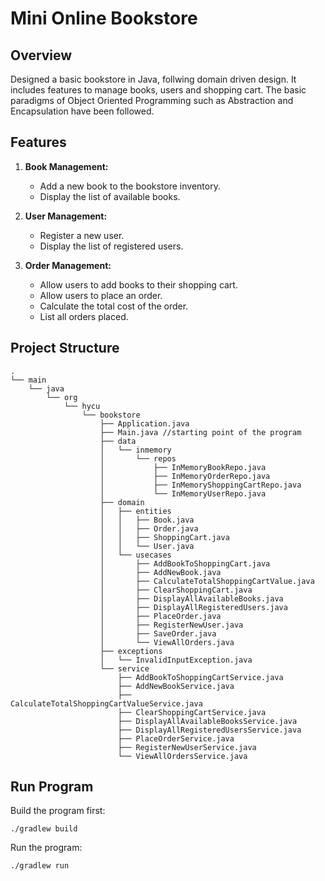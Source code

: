 # Mini Online Bookstore

## Overview
Designed a basic bookstore in Java, follwing domain driven design. It includes features to manage books, users and shopping cart. The basic paradigms of Object Oriented Programming such as Abstraction and Encapsulation have been followed.

## Features

1. **Book Management:**
    - Add a new book to the bookstore inventory.
    - Display the list of available books.

2. **User Management:**
    - Register a new user.
    - Display the list of registered users.

3. **Order Management:**
    - Allow users to add books to their shopping cart.
    - Allow users to place an order.
    - Calculate the total cost of the order.
    - List all orders placed.


## Project Structure
```
.
└── main
    └── java
        └── org
            └── hycu
                └── bookstore
                    ├── Application.java
                    ├── Main.java //starting point of the program
                    ├── data
                    │   └── inmemory
                    │       └── repos
                    │           ├── InMemoryBookRepo.java
                    │           ├── InMemoryOrderRepo.java
                    │           ├── InMemoryShoppingCartRepo.java
                    │           └── InMemoryUserRepo.java
                    ├── domain
                    │   ├── entities
                    │   │   ├── Book.java
                    │   │   ├── Order.java
                    │   │   ├── ShoppingCart.java
                    │   │   └── User.java
                    │   └── usecases
                    │       ├── AddBookToShoppingCart.java
                    │       ├── AddNewBook.java
                    │       ├── CalculateTotalShoppingCartValue.java
                    │       ├── ClearShoppingCart.java
                    │       ├── DisplayAllAvailableBooks.java
                    │       ├── DisplayAllRegisteredUsers.java
                    │       ├── PlaceOrder.java
                    │       ├── RegisterNewUser.java
                    │       ├── SaveOrder.java
                    │       └── ViewAllOrders.java
                    ├── exceptions
                    │   └── InvalidInputException.java
                    └── service
                        ├── AddBookToShoppingCartService.java
                        ├── AddNewBookService.java
                        ├── CalculateTotalShoppingCartValueService.java
                        ├── ClearShoppingCartService.java
                        ├── DisplayAllAvailableBooksService.java
                        ├── DisplayAllRegisteredUsersService.java
                        ├── PlaceOrderService.java
                        ├── RegisterNewUserService.java
                        └── ViewAllOrdersService.java
```

## Run Program
Build the program first:
```
./gradlew build
```

Run the program:
```
./gradlew run
```